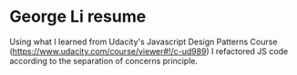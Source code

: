 George Li resume
========
Using what I learned from Udacity's Javascript Design Patterns Course
(https://www.udacity.com/course/viewer#!/c-ud989)
I refactored JS code according to the separation of concerns principle.